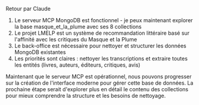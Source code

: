 
Retour par Claude

  1. Le serveur MCP MongoDB est fonctionnel - je peux maintenant explorer la base masque_et_la_plume avec ses 8 collections
  2. Le projet LMELP est un système de recommandation littéraire basé sur l'affinité avec les critiques du Masque et la Plume
  3. Le back-office est nécessaire pour nettoyer et structurer les données MongoDB existantes
  4. Les priorités sont claires : nettoyer les transcriptions et extraire toutes les entités (livres, auteurs, éditeurs, critiques,
  avis)

  Maintenant que le serveur MCP est opérationnel, nous pouvons progresser sur la création de l'interface moderne pour gérer cette base
  de données. La prochaine étape serait d'explorer plus en détail le contenu des collections pour mieux comprendre la structure et les
  besoins de nettoyage.
